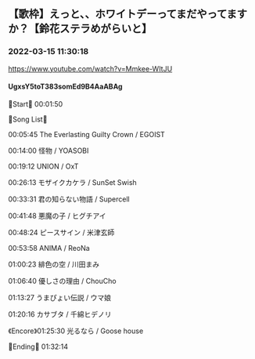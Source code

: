 ## 【歌枠】えっと、、ホワイトデーってまだやってますか？【鈴花ステラめがらいと】
### 2022-03-15 11:30:18
https://www.youtube.com/watch?v=Mmkee-WItJU
#### UgxsY5toT383somEd9B4AaABAg
🔔Start🔔 00:01:50



🔔Song List🔔

00:05:45 The Everlasting Guilty Crown / EGOIST

00:14:00 怪物 / YOASOBI

00:19:12 UNION / OxT

00:26:13 モザイクカケラ / SunSet Swish

00:33:31 君の知らない物語 / Supercell

00:41:48 悪魔の子 / ヒグチアイ

00:48:24 ピースサイン / 米津玄師

00:53:58 ANIMA / ReoNa

01:00:23 緋色の空 / 川田まみ

01:06:40 優しさの理由 / ChouCho

01:13:27 うまぴょい伝説 / ウマ娘

01:20:16 カサブタ / 千綿ヒデノリ

《Encore》01:25:30 光るなら / Goose house



🔔Ending🔔 01:32:14

